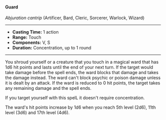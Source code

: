 #### Guard
*Abjuration cantrip* (Artificer, Bard, Cleric, Sorcerer, Warlock, Wizard)
___
- **Casting Time:** 1 action 
- **Range:** Touch 
- **Components:** V, S 
- **Duration:** Concentration, up to 1 round 
---
You shroud yourself or a creature that you touch in a magical ward that has 1d6 hit points and lasts until the end of your next turn. If the target would take damage before the spell ends, the ward blocks that damage and takes the damage instead. The ward can't block psychic or poison damage unless it is dealt by an attack. If the ward is reduced to 0 hit points, the target takes any remaining damage and the spell ends.

If you target yourself with this spelL it doesn't require concentration. 

The ward's hit points increase by 1d6 when you reach 5th level (2d6), 11th level (3d6) and 17th level (4d6).
